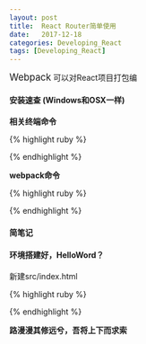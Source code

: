 ```yaml
---
layout: post
title:  React Router简单使用
date:   2017-12-18
categories: Developing_React
tags: [Developing_React]
---
```

<big>Webpack</big> 可以对React项目打包编

#### 安装速查 (Windows和OSX一样)

**相关终端命令**

{% highlight ruby %}


{% endhighlight %}

**webpack命令**

{% highlight ruby %}



{% endhighlight %}

#### 简笔记


#### 环境搭建好，HelloWord？

新建src/index.html

{% highlight ruby %}



{% endhighlight %}



__路漫漫其修远兮，吾将上下而求索__

